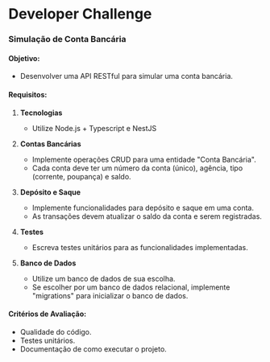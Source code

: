 # Developer Challenge

### Simulação de Conta Bancária

#### Objetivo:

- Desenvolver uma API RESTful para simular uma conta bancária.

#### Requisitos:

1. **Tecnologias**
    - Utilize Node.js + Typescript e NestJS

4. **Contas Bancárias**
    - Implemente operações CRUD para uma entidade "Conta Bancária".
    - Cada conta deve ter um número da conta (único), agência, tipo (corrente, poupança) e saldo.

2. **Depósito e Saque**
    - Implemente funcionalidades para depósito e saque em uma conta.
    - As transações devem atualizar o saldo da conta e serem registradas.

3. **Testes**
    - Escreva testes unitários para as funcionalidades implementadas.

4. **Banco de Dados**
    - Utilize um banco de dados de sua escolha.
    - Se escolher por um banco de dados relacional, implemente "migrations" para inicializar o banco de dados.

#### Critérios de Avaliação:

- Qualidade do código.
- Testes unitários.
- Documentação de como executar o projeto.
